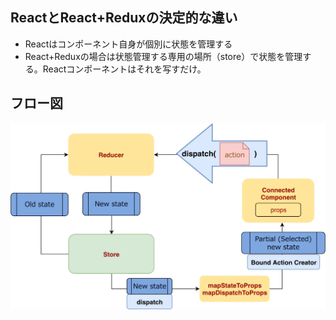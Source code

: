 ## ReactとReact+Reduxの決定的な違い
- Reactはコンポーネント自身が個別に状態を管理する
- React+Reduxの場合は状態管理する専用の場所（store）で状態を管理する。Reactコンポーネントはそれを写すだけ。

## フロー図
![](2021-06-20-00-06-45.png)
